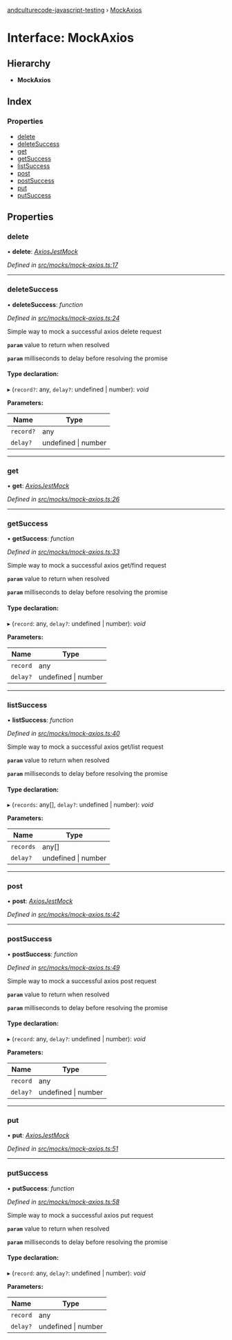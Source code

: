 [andculturecode-javascript-testing](../README.md) › [MockAxios](mockaxios.md)

# Interface: MockAxios

## Hierarchy

* **MockAxios**

## Index

### Properties

* [delete](mockaxios.md#delete)
* [deleteSuccess](mockaxios.md#deletesuccess)
* [get](mockaxios.md#get)
* [getSuccess](mockaxios.md#getsuccess)
* [listSuccess](mockaxios.md#listsuccess)
* [post](mockaxios.md#post)
* [postSuccess](mockaxios.md#postsuccess)
* [put](mockaxios.md#put)
* [putSuccess](mockaxios.md#putsuccess)

## Properties

###  delete

• **delete**: *[AxiosJestMock](../README.md#axiosjestmock)*

*Defined in [src/mocks/mock-axios.ts:17](https://github.com/AndcultureCode/AndcultureCode.JavaScript.Testing/blob/999e358/src/mocks/mock-axios.ts#L17)*

___

###  deleteSuccess

• **deleteSuccess**: *function*

*Defined in [src/mocks/mock-axios.ts:24](https://github.com/AndcultureCode/AndcultureCode.JavaScript.Testing/blob/999e358/src/mocks/mock-axios.ts#L24)*

Simple way to mock a successful axios delete request

**`param`** value to return when resolved

**`param`** milliseconds to delay before resolving the promise

#### Type declaration:

▸ (`record?`: any, `delay?`: undefined | number): *void*

**Parameters:**

Name | Type |
------ | ------ |
`record?` | any |
`delay?` | undefined &#124; number |

___

###  get

• **get**: *[AxiosJestMock](../README.md#axiosjestmock)*

*Defined in [src/mocks/mock-axios.ts:26](https://github.com/AndcultureCode/AndcultureCode.JavaScript.Testing/blob/999e358/src/mocks/mock-axios.ts#L26)*

___

###  getSuccess

• **getSuccess**: *function*

*Defined in [src/mocks/mock-axios.ts:33](https://github.com/AndcultureCode/AndcultureCode.JavaScript.Testing/blob/999e358/src/mocks/mock-axios.ts#L33)*

Simple way to mock a successful axios get/find request

**`param`** value to return when resolved

**`param`** milliseconds to delay before resolving the promise

#### Type declaration:

▸ (`record`: any, `delay?`: undefined | number): *void*

**Parameters:**

Name | Type |
------ | ------ |
`record` | any |
`delay?` | undefined &#124; number |

___

###  listSuccess

• **listSuccess**: *function*

*Defined in [src/mocks/mock-axios.ts:40](https://github.com/AndcultureCode/AndcultureCode.JavaScript.Testing/blob/999e358/src/mocks/mock-axios.ts#L40)*

Simple way to mock a successful axios get/list request

**`param`** value to return when resolved

**`param`** milliseconds to delay before resolving the promise

#### Type declaration:

▸ (`records`: any[], `delay?`: undefined | number): *void*

**Parameters:**

Name | Type |
------ | ------ |
`records` | any[] |
`delay?` | undefined &#124; number |

___

###  post

• **post**: *[AxiosJestMock](../README.md#axiosjestmock)*

*Defined in [src/mocks/mock-axios.ts:42](https://github.com/AndcultureCode/AndcultureCode.JavaScript.Testing/blob/999e358/src/mocks/mock-axios.ts#L42)*

___

###  postSuccess

• **postSuccess**: *function*

*Defined in [src/mocks/mock-axios.ts:49](https://github.com/AndcultureCode/AndcultureCode.JavaScript.Testing/blob/999e358/src/mocks/mock-axios.ts#L49)*

Simple way to mock a successful axios post request

**`param`** value to return when resolved

**`param`** milliseconds to delay before resolving the promise

#### Type declaration:

▸ (`record`: any, `delay?`: undefined | number): *void*

**Parameters:**

Name | Type |
------ | ------ |
`record` | any |
`delay?` | undefined &#124; number |

___

###  put

• **put**: *[AxiosJestMock](../README.md#axiosjestmock)*

*Defined in [src/mocks/mock-axios.ts:51](https://github.com/AndcultureCode/AndcultureCode.JavaScript.Testing/blob/999e358/src/mocks/mock-axios.ts#L51)*

___

###  putSuccess

• **putSuccess**: *function*

*Defined in [src/mocks/mock-axios.ts:58](https://github.com/AndcultureCode/AndcultureCode.JavaScript.Testing/blob/999e358/src/mocks/mock-axios.ts#L58)*

Simple way to mock a successful axios put request

**`param`** value to return when resolved

**`param`** milliseconds to delay before resolving the promise

#### Type declaration:

▸ (`record`: any, `delay?`: undefined | number): *void*

**Parameters:**

Name | Type |
------ | ------ |
`record` | any |
`delay?` | undefined &#124; number |

